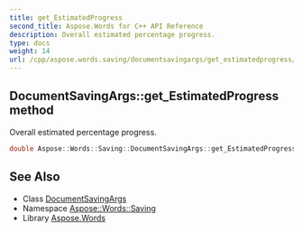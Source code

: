 ```yaml
---
title: get_EstimatedProgress
second_title: Aspose.Words for C++ API Reference
description: Overall estimated percentage progress.
type: docs
weight: 14
url: /cpp/aspose.words.saving/documentsavingargs/get_estimatedprogress/
---
```

## DocumentSavingArgs::get_EstimatedProgress method


Overall estimated percentage progress.

```cpp
double Aspose::Words::Saving::DocumentSavingArgs::get_EstimatedProgress() const
```

## See Also

* Class [DocumentSavingArgs](../)
* Namespace [Aspose::Words::Saving](../../)
* Library [Aspose.Words](../../../)
